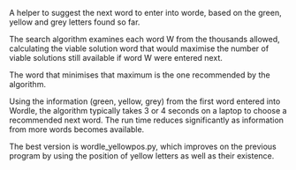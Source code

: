 A helper to suggest the next word to enter into worde, based on the green, yellow and grey letters found so far. 

The search algorithm examines each word W from the thousands allowed, calculating the viable solution word that would maximise the number of viable solutions still available if word W were entered next.

The word that minimises that maximum is the one recommended by the algorithm.

Using the information (green, yellow, grey) from the first word entered into Wordle, the algorithm typically takes 3 or 4 seconds on a laptop to choose a recommended next word. The run time reduces significantly as information from more words becomes available. 

The best version is wordle_yellowpos.py, which improves on the previous program by using the position of yellow letters as well as their existence.
